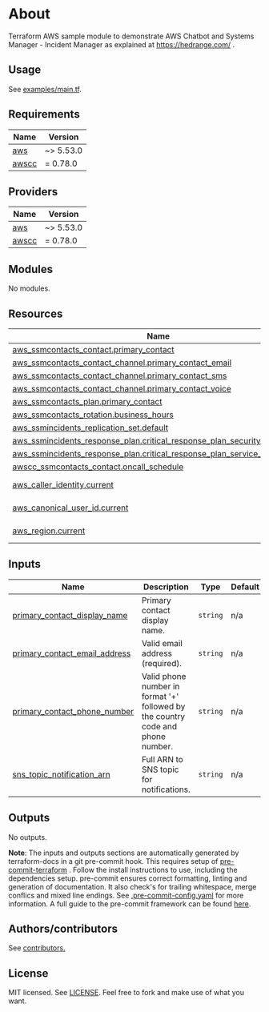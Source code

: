 # About
Terraform AWS sample module to demonstrate AWS Chatbot and Systems Manager - Incident Manager as explained at https://hedrange.com/ .

## Usage

See [examples/main.tf](examples/main.tf).

<!-- BEGINNING OF PRE-COMMIT-TERRAFORM DOCS HOOK -->
## Requirements

| Name | Version |
|------|---------|
| <a name="requirement_aws"></a> [aws](#requirement\_aws) | ~> 5.53.0 |
| <a name="requirement_awscc"></a> [awscc](#requirement\_awscc) | = 0.78.0 |

## Providers

| Name | Version |
|------|---------|
| <a name="provider_aws"></a> [aws](#provider\_aws) | ~> 5.53.0 |
| <a name="provider_awscc"></a> [awscc](#provider\_awscc) | = 0.78.0 |

## Modules

No modules.

## Resources

| Name | Type |
|------|------|
| [aws_ssmcontacts_contact.primary_contact](https://registry.terraform.io/providers/hashicorp/aws/latest/docs/resources/ssmcontacts_contact) | resource |
| [aws_ssmcontacts_contact_channel.primary_contact_email](https://registry.terraform.io/providers/hashicorp/aws/latest/docs/resources/ssmcontacts_contact_channel) | resource |
| [aws_ssmcontacts_contact_channel.primary_contact_sms](https://registry.terraform.io/providers/hashicorp/aws/latest/docs/resources/ssmcontacts_contact_channel) | resource |
| [aws_ssmcontacts_contact_channel.primary_contact_voice](https://registry.terraform.io/providers/hashicorp/aws/latest/docs/resources/ssmcontacts_contact_channel) | resource |
| [aws_ssmcontacts_plan.primary_contact](https://registry.terraform.io/providers/hashicorp/aws/latest/docs/resources/ssmcontacts_plan) | resource |
| [aws_ssmcontacts_rotation.business_hours](https://registry.terraform.io/providers/hashicorp/aws/latest/docs/resources/ssmcontacts_rotation) | resource |
| [aws_ssmincidents_replication_set.default](https://registry.terraform.io/providers/hashicorp/aws/latest/docs/resources/ssmincidents_replication_set) | resource |
| [aws_ssmincidents_response_plan.critical_response_plan_security_hub](https://registry.terraform.io/providers/hashicorp/aws/latest/docs/resources/ssmincidents_response_plan) | resource |
| [aws_ssmincidents_response_plan.critical_response_plan_service_unavailable](https://registry.terraform.io/providers/hashicorp/aws/latest/docs/resources/ssmincidents_response_plan) | resource |
| [awscc_ssmcontacts_contact.oncall_schedule](https://registry.terraform.io/providers/hashicorp/awscc/0.78.0/docs/resources/ssmcontacts_contact) | resource |
| [aws_caller_identity.current](https://registry.terraform.io/providers/hashicorp/aws/latest/docs/data-sources/caller_identity) | data source |
| [aws_canonical_user_id.current](https://registry.terraform.io/providers/hashicorp/aws/latest/docs/data-sources/canonical_user_id) | data source |
| [aws_region.current](https://registry.terraform.io/providers/hashicorp/aws/latest/docs/data-sources/region) | data source |

## Inputs

| Name | Description | Type | Default | Required |
|------|-------------|------|---------|:--------:|
| <a name="input_primary_contact_display_name"></a> [primary\_contact\_display\_name](#input\_primary\_contact\_display\_name) | Primary contact display name. | `string` | n/a | yes |
| <a name="input_primary_contact_email_address"></a> [primary\_contact\_email\_address](#input\_primary\_contact\_email\_address) | Valid email address (required). | `string` | n/a | yes |
| <a name="input_primary_contact_phone_number"></a> [primary\_contact\_phone\_number](#input\_primary\_contact\_phone\_number) | Valid phone number in format '+' followed by the country code and phone number. | `string` | n/a | yes |
| <a name="input_sns_topic_notification_arn"></a> [sns\_topic\_notification\_arn](#input\_sns\_topic\_notification\_arn) | Full ARN to SNS topic for notifications. | `string` | n/a | yes |

## Outputs

No outputs.
<!-- END OF PRE-COMMIT-TERRAFORM DOCS HOOK -->

**Note**: The inputs and outputs sections are automatically generated by terraform-docs in a git pre-commit hook. This requires setup of [pre-commit-terraform](https://github.com/antonbabenko/pre-commit-terraform) . Follow the install instructions to use, including the dependencies setup. pre-commit ensures correct formatting, linting and generation of documentation. It also check's for trailing whitespace, merge conflics and mixed line endings. See [.pre-commit-config.yaml](./.pre-commit-config.yaml) for more information. A full guide to the pre-commit framework can be found [here](https://pre-commit.com/).

## Authors/contributors

See [contributors.](https://github.com/haakond/terraform-aws-lambda-function-url/graphs/contributors)

## License

MIT licensed. See [LICENSE](LICENSE). Feel free to fork and make use of what you want.
